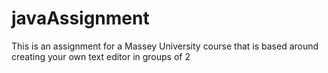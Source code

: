 # javaAssignment

This is an assignment for a Massey University course that is based around creating your own text editor in groups of 2
